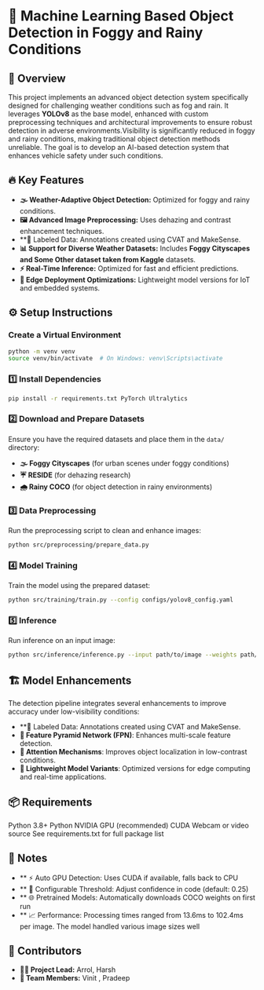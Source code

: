 
# 🚀 Machine Learning Based Object Detection in Foggy and Rainy Conditions

## 🌟 Overview
This project implements an advanced object detection system specifically designed for challenging weather conditions such as fog and rain. It leverages **YOLOv8** as the base model, enhanced with custom preprocessing techniques and architectural improvements to ensure robust detection in adverse environments.Visibility is significantly reduced in foggy and rainy conditions, making traditional object detection methods unreliable. The goal is to develop an AI-based detection system that enhances vehicle safety under such conditions.

## 🔥 Key Features
- **🌫️ Weather-Adaptive Object Detection:** Optimized for foggy and rainy conditions.
- **🖼️ Advanced Image Preprocessing:** Uses dehazing and contrast enhancement techniques.
- **📝 Labeled Data: Annotations created using CVAT and MakeSense.
- **📊 Support for Diverse Weather Datasets:** Includes **Foggy Cityscapes and Some Other dataset taken from Kaggle** datasets.
- **⚡ Real-Time Inference:** Optimized for fast and efficient predictions.
- **📱 Edge Deployment Optimizations:** Lightweight model versions for IoT and embedded systems.

## ⚙️ Setup Instructions
###  Create a Virtual Environment
```bash
python -m venv venv
source venv/bin/activate  # On Windows: venv\Scripts\activate
```

### 1️⃣ Install Dependencies
```bash
pip install -r requirements.txt PyTorch Ultralytics
```

### 2️⃣ Download and Prepare Datasets
Ensure you have the required datasets and place them in the `data/` directory:
- **🌫️ Foggy Cityscapes** (for urban scenes under foggy conditions)
- **☔ RESIDE** (for dehazing research)
- **🌧️ Rainy COCO** (for object detection in rainy environments)

###  3️⃣ Data Preprocessing
Run the preprocessing script to clean and enhance images:
```bash
python src/preprocessing/prepare_data.py
```

###  4️⃣ Model Training
Train the model using the prepared dataset:
```bash
python src/training/train.py --config configs/yolov8_config.yaml
```

###  5️⃣ Inference
Run inference on an input image:
```bash
python src/inference/inference.py --input path/to/image --weights path/to/weights
```

## 🏗️ Model Enhancements
The detection pipeline integrates several enhancements to improve accuracy under low-visibility conditions:
- **📝 Labeled Data: Annotations created using CVAT and MakeSense.
- **🔺 Feature Pyramid Network (FPN)**: Enhances multi-scale feature detection.
- **🧠 Attention Mechanisms**: Improves object localization in low-contrast conditions.
- **📱 Lightweight Model Variants**: Optimized versions for edge computing and real-time applications.

## 📦 Requirements
Python 3.8+ Python NVIDIA GPU (recommended) CUDA Webcam or video source See requirements.txt for full package list

## 📝 Notes
- ** ⚡ Auto GPU Detection: Uses CUDA if available, falls back to CPU
- ** 🔧 Configurable Threshold: Adjust confidence in code (default: 0.25)
- ** 🌐 Pretrained Models: Automatically downloads COCO weights on first run
- ** 📈 Performance: Processing times ranged from 13.6ms to 102.4ms per image. The model handled various image sizes well
  
## 🤝 Contributors
- **👨‍💻 Project Lead:** Arrol, Harsh
- **👥 Team Members:** Vinit , Pradeep



